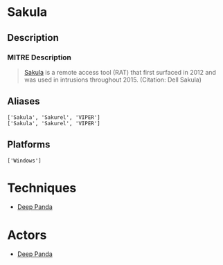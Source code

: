 
# Sakula

## Description

### MITRE Description

> [Sakula](https://attack.mitre.org/software/S0074) is a remote access tool (RAT) that first surfaced in 2012 and was used in intrusions throughout 2015. (Citation: Dell Sakula)

## Aliases

```
['Sakula', 'Sakurel', 'VIPER']
['Sakula', 'Sakurel', 'VIPER']
```

## Platforms

```
['Windows']
```

# Techniques


* [Deep Panda](../techniques/Deep-Panda.md)


# Actors


* [Deep Panda](../actors/Deep-Panda.md)

